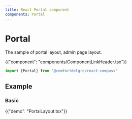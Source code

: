 ```yaml
---
title: React Portal component
components: Portal
---
```


# Portal

<p class="description">The sample of portal layout, admin page layout.</p>

{{"component": "components/ComponentLinkHeader.tsx"}}

```jsx
import {Portal} from '@comfortdelgro/react-compass'
```

## Example

### Basic

{{"demo": "PortalLayout.tsx"}}
